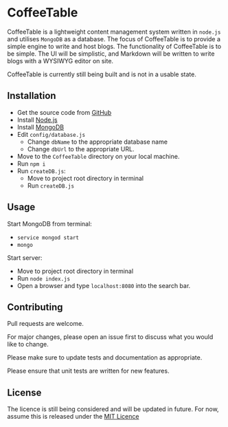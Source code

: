 # CoffeeTable

CoffeeTable is a lightweight content management system written in `node.js` and utilises `MongoDB` as a database. The focus of CoffeeTable is to provide a simple engine to write and host blogs. The functionality of CoffeeTable is to be simple. The UI will be simplistic, and Markdown will be written to write blogs with a WYSIWYG editor on site. 


CoffeeTable is currently still being built and is not in a usable state.

## Installation

* Get the source code from [GitHub](https://github.com/JRIngram/CoffeeTable)
* Install [Node.js](https://nodejs.org/en/)
* Install [MongoDB](https://www.mongodb.com/)
* Edit `config/database.js`
    * Change `dbName` to the appropriate database name
    * Change `dbUrl` to the appropriate URL.
* Move to the `CoffeeTable` directory on your local machine.
* Run `npm i`
* Run `createDB.js`:
    * Move to project root directory in terminal
    * Run `createDB.js`

## Usage
Start MongoDB from terminal:
* `service mongod start`
* `mongo`

Start server:
* Move to project root directory in terminal
* Run `node index.js`
* Open a browser and type `localhost:8080` into the search bar.

## Contributing
Pull requests are welcome.

For major changes, please open an issue first to discuss what you would like to change.

Please make sure to update tests and documentation as appropriate.

Please ensure that unit tests are written for new features. 

## License
The licence is still being considered and will be updated in future. For now, assume this is released under the [MIT Licence](https://choosealicense.com/licenses/mit/)